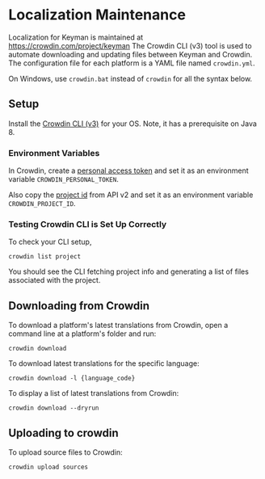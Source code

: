 # Localization Maintenance
Localization for Keyman is maintained at https://crowdin.com/project/keyman
The Crowdin CLI (v3) tool is used to automate downloading and updating files 
between Keyman and Crowdin. The configuration file for each platform is a YAML file named `crowdin.yml`.

On Windows, use `crowdin.bat` instead of `crowdin` for all the syntax below.

## Setup
Install the [Crowdin CLI (v3)](https://support.crowdin.com/cli-tool-v3/) for your OS. 
Note, it has a prerequisite on Java 8.

### Environment Variables
In Crowdin, create a [personal access token](https://crowdin.com/settings#api-key) 
and set it as an environment variable `CROWDIN_PERSONAL_TOKEN`.

Also copy the [project id](https://crowdin.com/project/keyman/settings#api) 
from API v2 and set it as an environment variable `CROWDIN_PROJECT_ID`.

### Testing Crowdin CLI is Set Up Correctly 
To check your CLI setup, 
```
crowdin list project
```

You should see the CLI fetching project info and generating a list of files associated with the project.

## Downloading from Crowdin

To download a platform's latest translations from Crowdin, open a command line at a platform's folder and run:
```
crowdin download
```

To download latest translations for the specific language:
```
crowdin download -l {language_code}
```

To display a list of latest translations from Crowdin:
```
crowdin download --dryrun
```

## Uploading to crowdin

To upload source files to Crowdin:
```
crowdin upload sources
```
